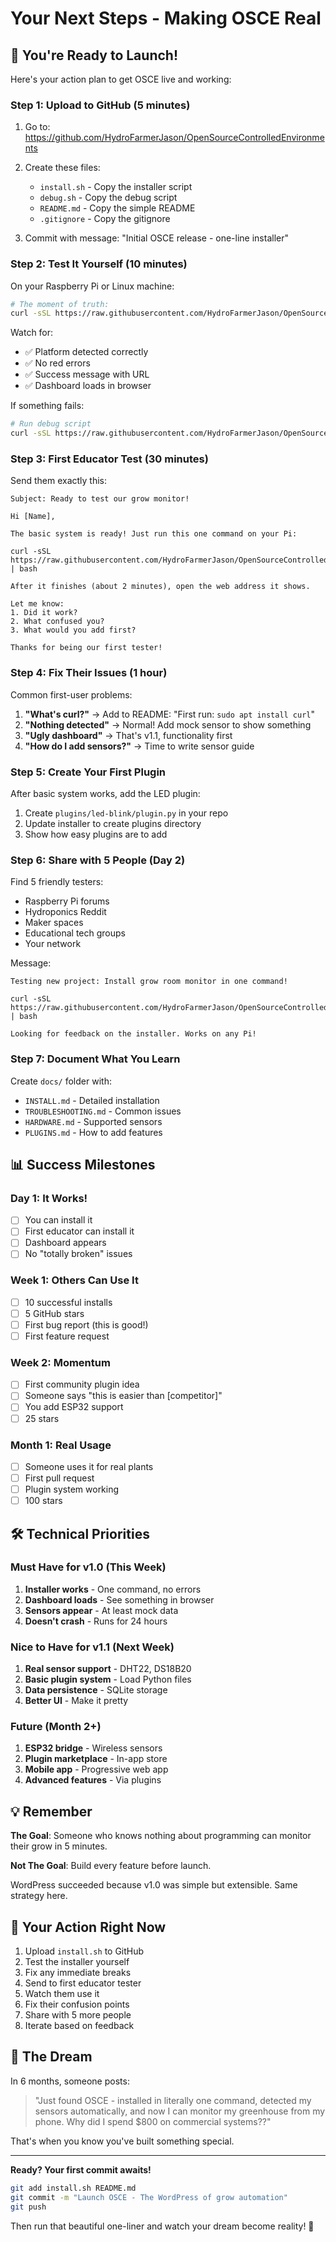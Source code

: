 # Your Next Steps - Making OSCE Real

## 🚀 You're Ready to Launch!

Here's your action plan to get OSCE live and working:

### Step 1: Upload to GitHub (5 minutes)

1. Go to: https://github.com/HydroFarmerJason/OpenSourceControlledEnvironments

2. Create these files:
   - `install.sh` - Copy the installer script
   - `debug.sh` - Copy the debug script  
   - `README.md` - Copy the simple README
   - `.gitignore` - Copy the gitignore

3. Commit with message: "Initial OSCE release - one-line installer"

### Step 2: Test It Yourself (10 minutes)

On your Raspberry Pi or Linux machine:

```bash
# The moment of truth:
curl -sSL https://raw.githubusercontent.com/HydroFarmerJason/OpenSourceControlledEnvironments/main/install.sh | bash
```

Watch for:
- ✅ Platform detected correctly
- ✅ No red errors
- ✅ Success message with URL
- ✅ Dashboard loads in browser

If something fails:
```bash
# Run debug script
curl -sSL https://raw.githubusercontent.com/HydroFarmerJason/OpenSourceControlledEnvironments/main/debug.sh | bash
```

### Step 3: First Educator Test (30 minutes)

Send them exactly this:

```
Subject: Ready to test our grow monitor!

Hi [Name],

The basic system is ready! Just run this one command on your Pi:

curl -sSL https://raw.githubusercontent.com/HydroFarmerJason/OpenSourceControlledEnvironments/main/install.sh | bash

After it finishes (about 2 minutes), open the web address it shows.

Let me know:
1. Did it work?
2. What confused you?
3. What would you add first?

Thanks for being our first tester!
```

### Step 4: Fix Their Issues (1 hour)

Common first-user problems:

1. **"What's curl?"** → Add to README: "First run: `sudo apt install curl`"
2. **"Nothing detected"** → Normal! Add mock sensor to show something
3. **"Ugly dashboard"** → That's v1.1, functionality first
4. **"How do I add sensors?"** → Time to write sensor guide

### Step 5: Create Your First Plugin

After basic system works, add the LED plugin:

1. Create `plugins/led-blink/plugin.py` in your repo
2. Update installer to create plugins directory
3. Show how easy plugins are to add

### Step 6: Share with 5 People (Day 2)

Find 5 friendly testers:
- Raspberry Pi forums
- Hydroponics Reddit
- Maker spaces
- Educational tech groups
- Your network

Message:
```
Testing new project: Install grow room monitor in one command!

curl -sSL https://raw.githubusercontent.com/HydroFarmerJason/OpenSourceControlledEnvironments/main/install.sh | bash

Looking for feedback on the installer. Works on any Pi!
```

### Step 7: Document What You Learn

Create `docs/` folder with:
- `INSTALL.md` - Detailed installation 
- `TROUBLESHOOTING.md` - Common issues
- `HARDWARE.md` - Supported sensors
- `PLUGINS.md` - How to add features

## 📊 Success Milestones

### Day 1: It Works!
- [ ] You can install it
- [ ] First educator can install it
- [ ] Dashboard appears
- [ ] No "totally broken" issues

### Week 1: Others Can Use It  
- [ ] 10 successful installs
- [ ] 5 GitHub stars
- [ ] First bug report (this is good!)
- [ ] First feature request

### Week 2: Momentum
- [ ] First community plugin idea
- [ ] Someone says "this is easier than [competitor]"
- [ ] You add ESP32 support
- [ ] 25 stars

### Month 1: Real Usage
- [ ] Someone uses it for real plants
- [ ] First pull request
- [ ] Plugin system working
- [ ] 100 stars

## 🛠️ Technical Priorities

### Must Have for v1.0 (This Week)
1. **Installer works** - One command, no errors
2. **Dashboard loads** - See something in browser
3. **Sensors appear** - At least mock data
4. **Doesn't crash** - Runs for 24 hours

### Nice to Have for v1.1 (Next Week)
1. **Real sensor support** - DHT22, DS18B20
2. **Basic plugin system** - Load Python files
3. **Data persistence** - SQLite storage
4. **Better UI** - Make it pretty

### Future (Month 2+)
1. **ESP32 bridge** - Wireless sensors
2. **Plugin marketplace** - In-app store
3. **Mobile app** - Progressive web app
4. **Advanced features** - Via plugins

## 💡 Remember

**The Goal**: Someone who knows nothing about programming can monitor their grow in 5 minutes.

**Not The Goal**: Build every feature before launch.

WordPress succeeded because v1.0 was simple but extensible. Same strategy here.

## 🎯 Your Action Right Now

1. Upload `install.sh` to GitHub
2. Test the installer yourself
3. Fix any immediate breaks
4. Send to first educator tester
5. Watch them use it
6. Fix their confusion points
7. Share with 5 more people
8. Iterate based on feedback

## 🌟 The Dream

In 6 months, someone posts:

> "Just found OSCE - installed in literally one command, detected my sensors automatically, and now I can monitor my greenhouse from my phone. Why did I spend $800 on commercial systems??"

That's when you know you've built something special.

---

**Ready? Your first commit awaits!** 

```bash
git add install.sh README.md
git commit -m "Launch OSCE - The WordPress of grow automation"
git push
```

Then run that beautiful one-liner and watch your dream become reality! 🌱